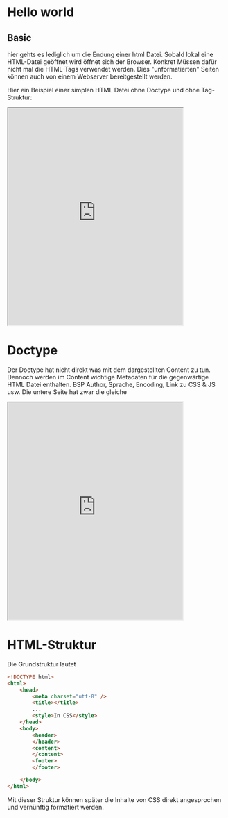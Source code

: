 # Hello world

## Basic
hier gehts es lediglich um die Endung einer html Datei.
Sobald lokal eine HTML-Datei geöffnet wird öffnet sich der Browser. Konkret Müssen dafür nicht mal die HTML-Tags verwendet werden. 
Dies "unformatierten" Seiten können auch von einem Webserver bereitgestellt werden. 

Hier ein Beispiel einer simplen HTML Datei ohne Doctype und ohne Tag-Struktur:

<iframe src="https://determined-varahamihira-d7b5b4.netlify.app/01_html/01_helloworld" width="80%" height="500"></iframe> <br>




# Doctype
Der Doctype hat nicht direkt was mit dem dargestellten Content zu tun. Dennoch werden im Content wichtige Metadaten für die gegenwärtige HTML Datei enthalten. BSP Author, Sprache, Encoding, Link zu CSS & JS usw. Die untere Seite hat zwar die gleiche

<iframe src="https://determined-varahamihira-d7b5b4.netlify.app/01_html/01_a_helloworld" width="80%" height="500"></iframe> <br>






# HTML-Struktur

Die Grundstruktur lautet

```html
<!DOCTYPE html>
<html>
    <head>
        <meta charset="utf-8" />
        <title></title>
        ...
        <style>In CSS</style>
    </head>
    <body>
        <header>
        </header>
        <content>
        </content>
        <footer>
        </footer>

    </body>
</html>
```

Mit dieser Struktur können später die Inhalte von CSS direkt angesprochen und vernünftig formatiert werden.